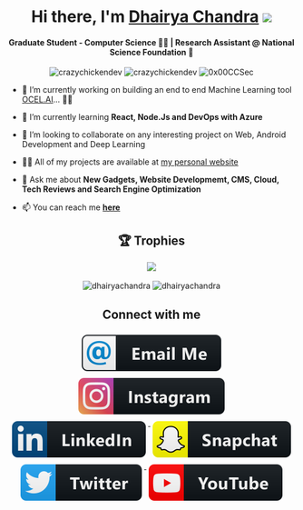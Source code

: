 
<div align="center">
   <h1>Hi there, I'm <a href="http://www.medhairya.com">Dhairya Chandra</a> <img src="https://media.giphy.com/media/hvRJCLFzcasrR4ia7z/giphy.gif" width="25px"> </h1>
</div>
<h4 align="center"> Graduate Student - Computer Science 🧑‍💻 | Research Assistant @ National Science Foundation 🏢 </h4>
<p align="center"> <img src="https://komarev.com/ghpvc/?username=dhairyachandra&logoColor=white&color=FFDE59" alt="crazychickendev" /> 
 <img
src="https://img.shields.io/github/followers/dhairyachandra?style=social" alt="crazychickendev" />  <img
src="https://img.shields.io/twitter/follow/dhairyachandra?style=social" alt="0x00CCSec" /> </p>

- 🔭 I’m currently working on building an end to end Machine Learning tool [OCEL.AI](http://www.ocel.ai)... 🧑‍💻 

- 🌱 I’m currently learning **React, Node.Js and DevOps with Azure**

- 👯 I’m looking to collaborate on any interesting project on Web, Android Development and Deep Learning

- 👨‍💻 All of my projects are available at
  [my personal website](http://medhairya.com)

- 💬 Ask me about **New Gadgets, Website Developmemt, CMS, Cloud,
  Tech Reviews and Search Engine Optimization**

- 📫 You can reach me **[here](mailto:dhairyachandra@outlook.com)**


<h2 align="center">🏆 Trophies</h2></a>
<p align="center"> <img width=800 src="https://github-profile-trophy.vercel.app/?username=dhairyachandra&margin-w=30"/>
</p>

<!--START_SECTION:waka-->
<!--END_SECTION:waka-->
<p align="center" height='130px'> <img src="https://github-readme-stats.vercel.app/api?username=dhairyachandra&show_icons=true&hide_title=true&include_all_commits=true&line_height=21&bg_color=0,64FFDA,64FFDA,A9EFDE,F2FFFC&count_private=true&theme=gradient" alt="dhairyachandra"/> <img src="https://github-readme-stats.vercel.app/api/top-langs/?username=dhairyachandra&layout=compact&show_icons=true&bg_color=0,EFFDF9,CBFFF3,64FFDA&theme=graywhite&hide_title=true" alt="dhairyachandra"/> </p>

<div align="center">
   <h2> Connect with me </h2>
</div>


<p align="center">
 
  <a href="mailto:dhairyachandra@outlook.com">
    <img src="svg/social/email_me.svg" alt="email_me" style="vertical-align:top; margin:6px 4px">
  </a>  

  <a href="https://instagram.com/medhairya">
    <img src="svg/social/instagram.svg" alt="instagram" style="vertical-align:top; margin:6px 4px">
  </a>  

  <a href="https://www.linkedin.com/in/dhairyachandra">
    <img src="svg/social/linkedin.svg" alt="linkedin" style="vertical-align:top; margin:6px 4px">
  </a>  

  <a href="https://www.snapchat.com/add/dhairyachandra">
    <img src="svg/social/snapchat.svg" alt="snapchat" style="vertical-align:top; margin:6px 4px">
  </a>  
<a href="https://twitter.com/dhairyachandra">
    <img src="svg/social/twitter.svg" alt="twitter" style="vertical-align:top; margin:6px 4px">
  </a>   
   <a href="https://www.youtube.com/channel/UCzaYlPD6fSWAGn74JHR0C4g?view_as=subscriber">
    <img src="svg/streaming/youtube.svg" alt="youtube" style="vertical-align:top; margin:6px 4px">
  </a>  

</p>
